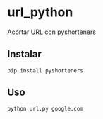 # url_python
Acortar URL con pyshorteners

## Instalar

~~~~
pip install pyshorteners
~~~~


## Uso
~~~~
python url.py google.com
~~~~
